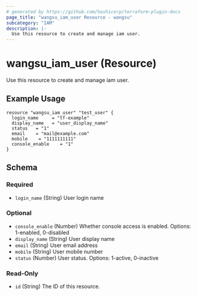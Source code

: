 ```yaml
---
# generated by https://github.com/hashicorp/terraform-plugin-docs
page_title: "wangsu_iam_user Resource - wangsu"
subcategory: "IAM"
description: |-
  Use this resource to create and manage iam user.
---
```


# wangsu_iam_user (Resource)
Use this resource to create and manage iam user.

## Example Usage

```hcl
resource "wangsu_iam_user" "test_user" {
  login_name     = "tf-example"
  display_name   = "user_display_name"
  status   = "1"
  email    = "mail@example.com" 
  mobile    = "1111111111"  
  console_enable    = "1"      
}
```


<!-- schema generated by tfplugindocs -->
## Schema

### Required

- `login_name` (String) User login name

### Optional

- `console_enable` (Number) Whether console access is enabled. Options: 1-enabled, 0-disabled
- `display_name` (String) User display name
- `email` (String) User email address
- `mobile` (String) User mobile number
- `status` (Number) User status. Options: 1-active, 0-inactive

### Read-Only

- `id` (String) The ID of this resource.

